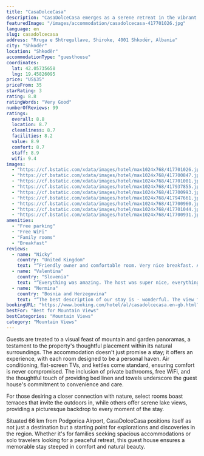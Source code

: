 ```yaml
---
title: "CasaDolceCasa"
description: "CasaDolceCasa emerges as a serene retreat in the vibrant city of Shkodër, situated a mere 49 km from the bustling Port of Bar."
featuredImage: "/images/accommodation/casadolcecasa-417701026.jpg"
language: en
slug: casadolcecasa
address: "Rruga e Shtregullave, Shiroke, 4001 Shkodër, Albania"
city: "Shkodër"
location: "Shkodër"
accommodationType: "guesthouse"
coordinates:
  lat: 42.05735658
  lng: 19.45826095
price: "US$35"
priceFrom: 35
starRating: 3
rating: 8.8
ratingWords: "Very Good"
numberOfReviews: 99
ratings:
  overall: 8.8
  location: 8.7
  cleanliness: 8.7
  facilities: 8.2
  value: 8.9
  comfort: 8.7
  staff: 8.9
  wifi: 9.4
images:
  - "https://cf.bstatic.com/xdata/images/hotel/max1024x768/417701026.jpg?k=566d0b03fad424876980bebef86d043aa7cae5c95b8dd2c4651f4c88f67fc299&o=&hp=1"
  - "https://cf.bstatic.com/xdata/images/hotel/max1024x768/417700847.jpg?k=e04f76328c5f69978d5e57c95d2280782e7c41f52f1cc853d40f2287b2ae7830&o=&hp=1"
  - "https://cf.bstatic.com/xdata/images/hotel/max1024x768/417701001.jpg?k=e0f23ed598723d6f8d7c824e1f63a98ad4137986820a5a044267842393d2e57f&o=&hp=1"
  - "https://cf.bstatic.com/xdata/images/hotel/max1024x768/417937855.jpg?k=82b0a7cbea6f7ae0f1c68c0a44af941c539fd39a0d77804d18da0939817ec49f&o=&hp=1"
  - "https://cf.bstatic.com/xdata/images/hotel/max1024x768/417700993.jpg?k=ddb41e14caae7e8ff7fd34113df03b4b43c4456f3b4a5ea2f1bfee0ba304717b&o=&hp=1"
  - "https://cf.bstatic.com/xdata/images/hotel/max1024x768/417947661.jpg?k=56673a1ba341c44ff6780f3578dac6d4ab2ae91d8774b1462b614b374d28ee02&o=&hp=1"
  - "https://cf.bstatic.com/xdata/images/hotel/max1024x768/417700960.jpg?k=efb33d9b648ab0963096b015f91d99b3fe18a3e6e6f82ecd7e00f033a37e10ab&o=&hp=1"
  - "https://cf.bstatic.com/xdata/images/hotel/max1024x768/417701044.jpg?k=b4b4d9f01c7cb10af95726e6b13dd064ff5149b6558cf0e369924f67761fcc52&o=&hp=1"
  - "https://cf.bstatic.com/xdata/images/hotel/max1024x768/417700931.jpg?k=88ae5911fa081cb8c6fcdaeeb1b8916b6386b4bae7e09896f63d0c22dafa5f39&o=&hp=1"
amenities:
  - "Free parking"
  - "Free WiFi"
  - "Family rooms"
  - "Breakfast"
reviews:
  - name: "Nicky"
    country: "United Kingdom"
    text: "“Friendly owner and comfortable room. Very nice breakfast. All as described. East to get to Shkoder along bike path.”"
  - name: "Valentina"
    country: "Slovenia"
    text: "“Everything was amazing. The host was super nice, everything was clean, the location is peaceful bit close enough to the promenade, breakfast was good.”"
  - name: "Nermina"
    country: "Bosnia and Herzegovina"
    text: "“The best description of our stay is - wonderful. The view from the balcony is breathtaking. Very nice and clean. Hosts are very kind and nice people.”"
bookingURL: "https://www.booking.com/hotel/al/casadolcecasa.en-gb.html?aid=8035640"
bestFor: "Best for Mountain Views"
bestCategories: "Mountain Views"
category: "Mountain Views"
---
```


Guests are treated to a visual feast of mountain and garden panoramas, a testament to the property's thoughtful placement within its natural surroundings. The accommodation doesn't just promise a stay; it offers an experience, with each room designed to be a personal haven. Air conditioning, flat-screen TVs, and kettles come standard, ensuring comfort is never compromised. The inclusion of private bathrooms, free WiFi, and the thoughtful touch of providing bed linen and towels underscore the guest house's commitment to convenience and care.

For those desiring a closer connection with nature, select rooms boast terraces that invite the outdoors in, while others offer serene lake views, providing a picturesque backdrop to every moment of the stay.

Situated 66 km from Podgorica Airport, CasaDolceCasa positions itself as not just a destination but a starting point for explorations and discoveries in the region. Whether it's for families seeking spacious accommodations or solo travelers looking for a peaceful retreat, this guest house ensures a memorable stay steeped in comfort and natural beauty.